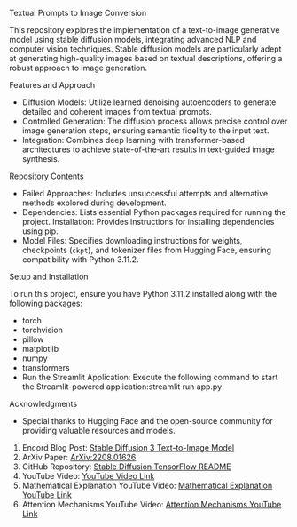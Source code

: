 Textual Prompts to Image Conversion


This repository explores the implementation of a text-to-image generative model using stable diffusion models, integrating advanced NLP and computer vision techniques. Stable diffusion models are particularly adept at generating high-quality images based on textual descriptions, offering a robust approach to image generation.

 Features and Approach

- Diffusion Models: Utilize learned denoising autoencoders to generate detailed and coherent images from textual prompts.
- Controlled Generation: The diffusion process allows precise control over image generation steps, ensuring semantic fidelity to the input text.
- Integration: Combines deep learning with transformer-based architectures to achieve state-of-the-art results in text-guided image synthesis.

 Repository Contents

- Failed Approaches: Includes unsuccessful attempts and alternative methods explored during development.
- Dependencies: Lists essential Python packages required for running the project.
  Installation: Provides instructions for installing dependencies using pip.
- Model Files: Specifies downloading instructions for weights, checkpoints (`ckpt`), and tokenizer files from Hugging Face, ensuring compatibility with Python 3.11.2.

 Setup and Installation

To run this project, ensure you have Python 3.11.2 installed along with the following packages:

- torch
- torchvision
- pillow
- matplotlib
- numpy
- transformers
- Run the Streamlit Application: Execute the following command to start the Streamlit-powered application:streamlit run app.py

 Acknowledgments

- Special thanks to Hugging Face and the open-source community for providing valuable resources and models.

1. Encord Blog Post: [Stable Diffusion 3 Text-to-Image Model](https://encord.com/blog/stable-diffusion-3-text-to-image-model/)
2. ArXiv Paper: [ArXiv:2208.01626](https://arxiv.org/abs/2208.01626)
3. GitHub Repository: [Stable Diffusion TensorFlow README](https://github.com/divamgupta/stable-diffusion-tensorflow/blob/master/README.md)
4. YouTube Video: [YouTube Video Link](https://www.youtube.com/watch?v=1CIpzeNxIhU)
5. Mathematical Explanation YouTube Video: [Mathematical Explanation YouTube Link](https://www.youtube.com/watch?v=HoKDTa5jHvg&t=528s)
6. Attention Mechanisms YouTube Video: [Attention Mechanisms YouTube Link](https://www.youtube.com/watch?v=aw3H-wPuRcw)
